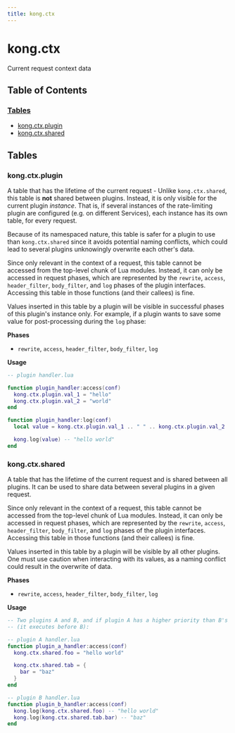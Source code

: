 ```yaml
---
title: kong.ctx
---
```


# kong.ctx

Current request context data

## Table of Contents


### [Tables](#Tables)

* [kong.ctx.plugin](#kong_ctx_plugin)
* [kong.ctx.shared](#kong_ctx_shared)


## <a name="Tables"></a>Tables



### <a name="kong_ctx_plugin"></a>kong.ctx.plugin

A table that has the lifetime of the current request - Unlike `kong.ctx.shared`,
 this table is **not** shared between plugins.
 Instead, it is only visible for the current plugin _instance_. That is, if several
 instances of the rate-limiting plugin are configured (e.g. on different Services), each instance
 has its own table, for every request.

 Because of its namespaced nature, this table is safer for a plugin to use than
 `kong.ctx.shared` since it avoids potential naming conflicts, which could lead
 to several plugins unknowingly overwrite each other's data.

 Since only relevant in the context of a request, this table cannot be accessed
 from the top-level chunk of Lua modules. Instead, it can only be accessed in
 request phases, which are represented by the `rewrite`, `access`,
 `header_filter`, `body_filter`, and `log` phases of the plugin interfaces.
 Accessing this table in those functions (and their callees) is fine.

 Values inserted in this table by a plugin will be visible in successful phases
 of this plugin's instance only. For example, if a plugin wants to save some
 value for post-processing during the `log` phase:


**Phases**

* `rewrite`, `access`, `header_filter`, `body_filter`, `log`

**Usage**


``` lua
-- plugin handler.lua

function plugin_handler:access(conf)
  kong.ctx.plugin.val_1 = "hello"
  kong.ctx.plugin.val_2 = "world"
end

function plugin_handler:log(conf)
  local value = kong.ctx.plugin.val_1 .. " " .. kong.ctx.plugin.val_2

  kong.log(value) -- "hello world"
end
```


### <a name="kong_ctx_shared"></a>kong.ctx.shared

A table that has the lifetime of the current request and is shared between all
 plugins.  It can be used to share data between several plugins in a given request.

 Since only relevant in the context of a request, this table cannot be accessed
 from the top-level chunk of Lua modules. Instead, it can only be accessed in
 request phases, which are represented by the `rewrite`, `access`,
 `header_filter`, `body_filter`, and `log` phases of the plugin interfaces.
 Accessing this table in those functions (and their callees) is fine.

 Values inserted in this table by a plugin will be visible by all other plugins.
 One must use caution when interacting with its values, as a naming conflict
 could result in the overwrite of data.


**Phases**

* `rewrite`, `access`, `header_filter`, `body_filter`, `log`

**Usage**


``` lua
-- Two plugins A and B, and if plugin A has a higher priority than B's
-- (it executes before B):

-- plugin A handler.lua
function plugin_a_handler:access(conf)
  kong.ctx.shared.foo = "hello world"

  kong.ctx.shared.tab = {
    bar = "baz"
  }
end

-- plugin B handler.lua
function plugin_b_handler:access(conf)
  kong.log(kong.ctx.shared.foo) -- "hello world"
  kong.log(kong.ctx.shared.tab.bar) -- "baz"
end
```

